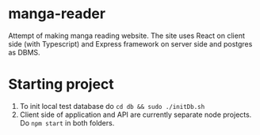# manga-reader
Attempt of making manga reading website. The site uses React on client side (with Typescript) and Express framework on server side and postgres as DBMS.

# Starting project
1. To init local test database do ```cd db && sudo ./initDb.sh```
2. Client side of application and API are currently separate node projects. Do ```npm start``` in both folders.
